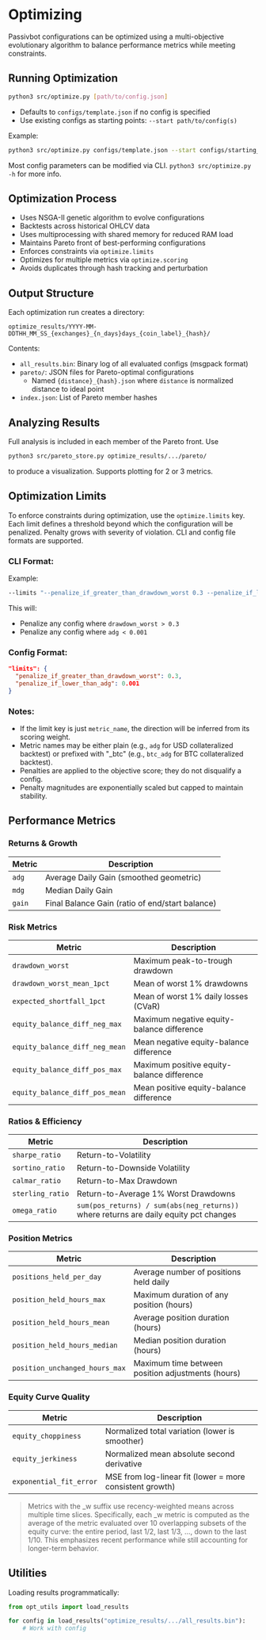 # Optimizing

Passivbot configurations can be optimized using a multi-objective evolutionary algorithm to balance performance metrics while meeting constraints.

## Running Optimization

```bash
python3 src/optimize.py [path/to/config.json]
```

- Defaults to `configs/template.json` if no config is specified
- Use existing configs as starting points: `--start path/to/config(s)`

Example:
```bash
python3 src/optimize.py configs/template.json --start configs/starting_pool/
```

Most config parameters can be modified via CLI. `python3 src/optimize.py -h` for more info.

## Optimization Process

- Uses NSGA-II genetic algorithm to evolve configurations
- Backtests across historical OHLCV data
- Uses multiprocessing with shared memory for reduced RAM load
- Maintains Pareto front of best-performing configurations
- Enforces constraints via `optimize.limits`
- Optimizes for multiple metrics via `optimize.scoring`
- Avoids duplicates through hash tracking and perturbation

## Output Structure

Each optimization run creates a directory:
```
optimize_results/YYYY-MM-DDTHH_MM_SS_{exchanges}_{n_days}days_{coin_label}_{hash}/
```

Contents:
- `all_results.bin`: Binary log of all evaluated configs (msgpack format)
- `pareto/`: JSON files for Pareto-optimal configurations
  - Named `{distance}_{hash}.json` where `distance` is normalized distance to ideal point
- `index.json`: List of Pareto member hashes

## Analyzing Results

Full analysis is included in each member of the Pareto front. Use
```bash
python3 src/pareto_store.py optimize_results/.../pareto/
```
to produce a visualization. Supports plotting for 2 or 3 metrics.

## Optimization Limits

To enforce constraints during optimization, use the `optimize.limits` key. Each limit defines a threshold beyond which the configuration will be penalized. Penalty grows with severity of violation. CLI and config file formats are supported.

### CLI Format:
Example:
```bash
--limits "--penalize_if_greater_than_drawdown_worst 0.3 --penalize_if_lower_than_adg 0.001"
```

This will:
- Penalize any config where `drawdown_worst > 0.3`
- Penalize any config where `adg < 0.001`

### Config Format:
```json
"limits": {
  "penalize_if_greater_than_drawdown_worst": 0.3,
  "penalize_if_lower_than_adg": 0.001
}
```

### Notes:
- If the limit key is just `metric_name`, the direction will be inferred from its scoring weight.
- Metric names may be either plain (e.g., `adg` for USD collateralized backtest) or prefixed with "\_btc" (e.g., `btc_adg` for BTC collateralized backtest).
- Penalties are applied to the objective score; they do not disqualify a config.
- Penalty magnitudes are exponentially scaled but capped to maintain stability.

## Performance Metrics

### Returns & Growth
| Metric | Description |
|--------|-------------|
| `adg` | Average Daily Gain (smoothed geometric) |
| `mdg` | Median Daily Gain |
| `gain` | Final Balance Gain (ratio of end/start balance) |

### Risk Metrics
| Metric | Description |
|--------|-------------|
| `drawdown_worst` | Maximum peak-to-trough drawdown |
| `drawdown_worst_mean_1pct` | Mean of worst 1% drawdowns |
| `expected_shortfall_1pct` | Mean of worst 1% daily losses (CVaR) |
| `equity_balance_diff_neg_max` | Maximum negative equity-balance difference |
| `equity_balance_diff_neg_mean` | Mean negative equity-balance difference |
| `equity_balance_diff_pos_max` | Maximum positive equity-balance difference |
| `equity_balance_diff_pos_mean` | Mean positive equity-balance difference |

### Ratios & Efficiency
| Metric | Description |
|--------|-------------|
| `sharpe_ratio` | Return-to-Volatility |
| `sortino_ratio` | Return-to-Downside Volatility |
| `calmar_ratio` | Return-to-Max Drawdown |
| `sterling_ratio` | Return-to-Average 1% Worst Drawdowns |
| `omega_ratio` | `sum(pos_returns) / sum(abs(neg_returns))` where returns are daily equity pct changes |

### Position Metrics
| Metric | Description |
|--------|-------------|
| `positions_held_per_day` | Average number of positions held daily |
| `position_held_hours_max` | Maximum duration of any position (hours) |
| `position_held_hours_mean` | Average position duration (hours) |
| `position_held_hours_median` | Median position duration (hours) |
| `position_unchanged_hours_max` | Maximum time between position adjustments (hours) |

### Equity Curve Quality
| Metric | Description |
|--------|-------------|
| `equity_choppiness` | Normalized total variation (lower is smoother) |
| `equity_jerkiness` | Normalized mean absolute second derivative |
| `exponential_fit_error` | MSE from log-linear fit (lower = more consistent growth) |

> Metrics with the \_w suffix use recency-weighted means across multiple time slices.
Specifically, each \_w metric is computed as the average of the metric evaluated over 10 overlapping subsets of the equity curve: the entire period, last 1/2, last 1/3, ..., down to the last 1/10. This emphasizes recent performance while still accounting for longer-term behavior.

## Utilities

Loading results programmatically:
```python
from opt_utils import load_results

for config in load_results("optimize_results/.../all_results.bin"):
    # Work with config
```


